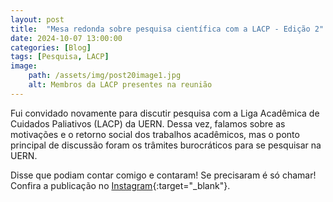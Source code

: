 ```yaml
---
layout: post
title:  "Mesa redonda sobre pesquisa científica com a LACP - Edição 2"
date: 2024-10-07 13:00:00
categories: [Blog]
tags: [Pesquisa, LACP]
image: 
    path: /assets/img/post20image1.jpg
    alt: Membros da LACP presentes na reunião
---
```


Fui convidado novamente para discutir pesquisa com a Liga Acadêmica de Cuidados Paliativos (LACP) da UERN. Dessa vez, falamos sobre as motivações e o retorno social dos trabalhos acadêmicos, mas o ponto principal de discussão foram os trâmites burocráticos para se pesquisar na UERN.

Disse que podiam contar comigo e contaram! Se precisaram é só chamar! Confira a publicação no [Instagram](https://www.instagram.com/p/DBHsofAu6-2/){:target="_blank"}.